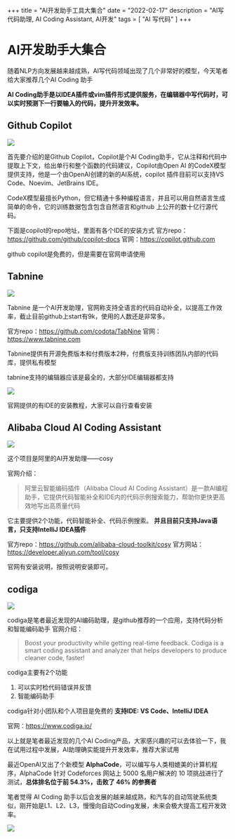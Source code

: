 +++
title = "AI开发助手工具大集合"
date = "2022-02-17"
description = "AI写代码助理, AI Coding Assistant, AI开发"
tags = [
    "AI 写代码"
]
+++

# AI开发助手大集合

随着NLP方向发展越来越成熟，AI写代码领域出现了几个非常好的模型，今天笔者给大家推荐几个AI Coding 助手

**AI Coding助手是以IDEA插件或vim插件形式提供服务，在编辑器中写代码时，可以实时预测下一行要输入的代码，提升开发效率。**

## Github Copilot

[![](https://s2.loli.net/2022/02/17/rHGwaEe7gVYmOji.gif)](https://copilot.github.com/)

首先要介绍的是Github Copilot，Copilot是个AI Coding助手，它从注释和代码中提取上下文，给出单行和整个函数的代码建议，Copilot由Open AI 的CodeX模型提供支持，他是一个由OpenAI创建的新的AI系统，copilot 插件目前可以支持VS Code、Noevim、JetBrains IDE。

CodeX模型最擅长Python，但它精通十多种编程语言，并且可以用自然语言生成简单的命令，它的训练数据包含包含自然语言和github 上公开的数十亿行源代码。

下面是copilot的repo地址，里面有各个IDE的安装方式
官方repo：https://github.com/github/copilot-docs
官网：https://copilot.github.com

github copilot是免费的，但是需要在官网申请使用

## Tabnine

![](https://s2.loli.net/2022/02/17/xelhjDvf985nAVZ.gif)

Tabnine 是一个AI开发助理，官网称支持全语言的代码自动补全，以提高工作效率，截止目前github上start有9k，使用的人数还是非常多。

官方repo：https://github.com/codota/TabNine
官网：https://www.tabnine.com

Tabnine提供有开源免费版本和付费版本2种，付费版支持训练团队内部的代码库，提供私有模型

tabnine支持的编辑器应该是最全的，大部分IDE编辑器都支持

![](https://s2.loli.net/2022/02/16/taNIwVUfLPEqMhp.png)

官网提供的有IDE的安装教程，大家可以自行查看安装

## Alibaba Cloud AI Coding Assistant

![](https://s2.loli.net/2022/02/17/sbEWpAF4dMfK6Ut.gif)

这个项目是阿里的AI开发助理——cosy

官网介绍：

> 阿里云智能编码插件（Alibaba Cloud AI Coding Assistant）是一款AI编程助手，它提供代码智能补全和IDE内的代码示例搜索能力，帮助你更快更高效地写出高质量代码

它主要提供2个功能，代码智能补全、代码示例搜索。
**并且目前只支持Java语言，只支持IntelliJ IDEA插件**

官方repo：https://github.com/alibaba-cloud-toolkit/cosy
官方网站：https://developer.aliyun.com/tool/cosy

官网有安装说明，按照说明安装即可。

## codiga

![](https://s2.loli.net/2022/02/17/YUcTZLoS1RgWKtG.gif)

codiga是笔者最近发现的AI编码助理，是github推荐的一个应用，支持代码分析和智能编码助手
官网介绍：

> Boost your productivity while getting real-time feedback. Codiga is a smart coding assistant and analyzer that helps developers to produce cleaner code, faster!

codiga主要有2个功能

1. 可以实时检代码错误并反馈
2. 智能编码助手

codiga针对小团队和个人项目是免费的
**支持IDE: VS Code、IntelliJ IDEA**

官网：https://www.codiga.io/

以上就是笔者最近发现的几个AI Coding产品，大家感兴趣的可以去体验一下，我在试用过程中发展，AI助理确实能提升开发效率，推荐大家试用

最近OpenAI又出了个新模型 **AlphaCode**，可以编写与人类相媲美的计算机程序，AlphaCode 针对 Codeforces 网站上 5000 名用户解决的 10 项挑战进行了测试，**总体排名位于前 54.3%，击败了 46% 的参赛者**

笔者觉得 AI Coding 助手以后会发展的越来越成熟，和汽车的自动驾驶系统类似，刚开始是L1、L2、L3，慢慢向自动Coding发展，未来会极大提高工程开发效率。

![](https://s2.loli.net/2022/02/15/Io2mbwxMSgDnuUp.png)
